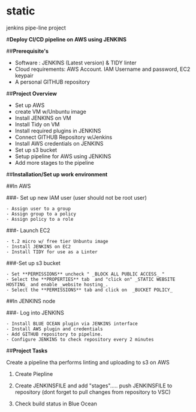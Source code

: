 # static
jenkins pipe-line project

#**Deploy CI/CD pipeline on AWS using JENKINS**

##**Prerequisite's**

- Software : JENKINS (Latest version) & TIDY linter
- Cloud requirements: AWS Account. IAM Username and password, EC2 keypair
- A personal GITHUB repository

##**Project Overview**

- Set up AWS
- create VM w/Unbuntu image
- Install JENKINS on VM
- Install Tidy on VM
- Install required plugins in JENKINS
- Connect GITHUB Repository w/Jenkins
- Install AWS credentials on JENKINS
- Set up s3 bucket
- Setup pipeline for AWS using JENKINS
- Add more stages to the pipeline


##**Installation/Set up work environment**

##In AWS

###- Set up new IAM user (user should not be root user)

	- Assign user to a group
	- Assign group to a policy
	- Assign policy to a role

###- Launch EC2

	- t.2 micro w/ free tier Unbuntu image
	- Install JENKINS on EC2
	- Install TIDY for use as a Linter

###-Set up s3 bucket

	- Set **PERMISSIONS** uncheck " _BLOCK ALL PUBLIC ACCESS_ "
	- Select the **PROPERTIES** tab  and "click on" _STATIC WEBSITE HOSTING_ and enable _website hosting_.
	- Select the **PERMISSIONS** tab and click on  _BUCKET POLICY_


##In JENKINS node

###- Log into JENKINS

	- Install BLUE OCEAN plugin via JENKINS interface
	- Install AWS plugin and credentials
	- Add GITHUB repository to pipeline.
	- Configure JENKINS to check repository every 2 minutes

##**Project Tasks**

Create a pipeline tha performs linting and uploading to s3 on AWS

1. Create Piepline

2. Create JENKINSFILE and add "stages"..... push JENKINSFILE to repository (dont forget to pull changes from repository to VSC)

3. Check build status in Blue Ocean
